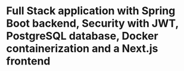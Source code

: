 <h1>Full Stack application with Spring Boot backend, Security with JWT, PostgreSQL database, Docker containerization and a Next.js frontend</h1>
